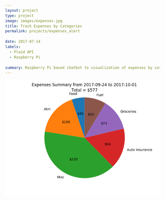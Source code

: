 ```yaml
---
layout: project
type: project
image: images/expenses.jpg
title: Track Expenses by Categories
permalink: projects/expenses_alert

date: 2017-07-14
labels:
  - Plaid API
  - Raspberry Pi

summary: Raspberry Pi based chatbot to visualization of expenses by category per week/month.
---
```


<img class="ui medium right floated rounded image" src="../images/expenses_pie.png">
